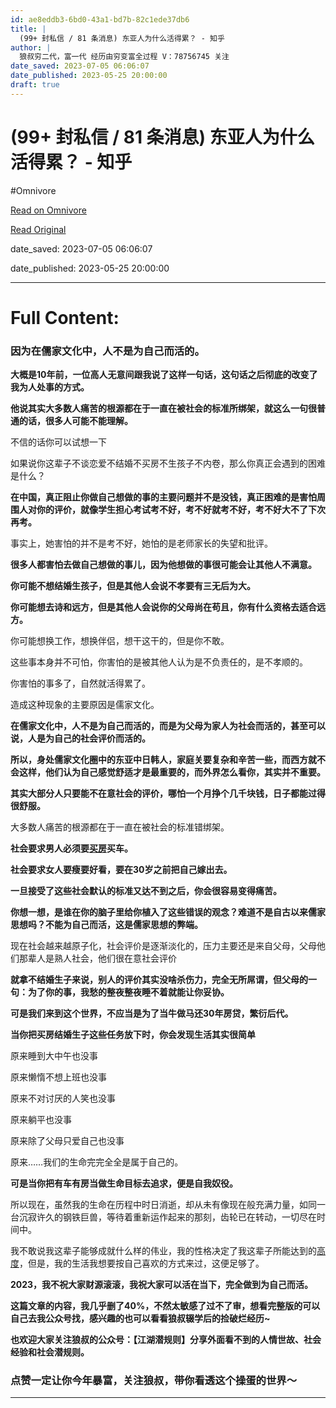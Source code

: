 ```yaml
---
id: ae8eddb3-6bd0-43a1-bd7b-82c1ede37db6
title: |
  (99+ 封私信 / 81 条消息) 东亚人为什么活得累？ - 知乎
author: |
  狼叔​穷二代，富一代 经历由穷变富全过程 V：78756745​ 关注
date_saved: 2023-07-05 06:06:07
date_published: 2023-05-25 20:00:00
draft: true
---
```


# (99+ 封私信 / 81 条消息) 东亚人为什么活得累？ - 知乎
#Omnivore

[Read on Omnivore](https://omnivore.app/me/99-81-18925842f19)

[Read Original](https://www.zhihu.com/question/30214063/answer/3044338466)

date_saved: 2023-07-05 06:06:07

date_published: 2023-05-25 20:00:00

--- 

# Full Content: 

### 因为在儒家文化中，人不是为自己而活的。

**大概是10年前，一位高人无意间跟我说了这样一句话，这句话之后彻底的改变了我为人处事的方式。**

**他说其实大多数人痛苦的根源都在于一直在被社会的标准所绑架，就这么一句很普通的话，很多人可能不能理解。**

不信的话你可以试想一下

如果说你这辈子不谈恋爱不结婚不买房不生孩子不内卷，那么你真正会遇到的困难是什么？

**在中国，真正阻止你做自己想做的事的主要问题并不是没钱，真正困难的是害怕周围人对你的评价，就像学生担心考试考不好，考不好就考不好，考不好大不了下次再考。**

事实上，她害怕的并不是考不好，她怕的是老师家长的失望和批评。

**很多人都害怕去做自己想做的事儿，因为他想做的事很可能会让其他人不满意。**

**你可能不想结婚生孩子，但是其他人会说不孝要有三无后为大。**

**你可能想去诗和远方，但是其他人会说你的父母尚在苟且，你有什么资格去适合远方。**

你可能想换工作，想换伴侣，想干这干的，但是你不敢。

这些事本身并不可怕，你害怕的是被其他人认为是不负责任的，是不孝顺的。

你害怕的事多了，自然就活得累了。

造成这种现象的主要原因是儒家文化。

**在儒家文化中，人不是为自己而活的，而是为父母为家人为社会而活的，甚至可以说，人是为自己的社会评价而活的。**

**所以，身处儒家文化圈中的东亚中日韩人，家庭关要复杂和辛苦一些，而西方就不会这样，他们认为自己感觉舒适才是最重要的，而外界怎么看你，其实并不重要。**

**其实大部分人只要能不在意社会的评价，哪怕一个月挣个几千块钱，日子都能过得很舒服。**

大多数人痛苦的根源都在于一直在被社会的标准错绑架。

**社会要求男人必须要[买房](https://www.zhihu.com/search?q=%E4%B9%B0%E6%88%BF&search%5Fsource=Entity&hybrid%5Fsearch%5Fsource=Entity&hybrid%5Fsearch%5Fextra=%7B%22sourceType%22%3A%22answer%22%2C%22sourceId%22%3A3044338466%7D)买车。**

**社会要求女人要瘦要好看，要在30岁之前把自己嫁出去。**

**一旦接受了这些社会默认的标准又达不到之后，你会很容易变得痛苦。**

**你想一想，是谁在你的脑子里给你植入了这些错误的观念？难道不是自古以来儒家思想吗？不能为自己而活，这是儒家思想的弊端。**

现在社会越来越原子化，社会评价是逐渐淡化的，压力主要还是来自父母，父母他们那辈人是熟人社会，他们很在意社会评价

**就拿不结婚生子来说，别人的评价其实没啥杀伤力，完全无所屌谓，但父母的一句：为了你的事，我愁的整夜整夜睡不着就能让你妥协。**

**可是我们来到这个世界，不应当是为了当牛做马还30年房贷，繁衍后代。**

**当你把买房结婚生子这些任务放下时，你会发现生活其实很简单**

原来睡到大中午也没事

原来懒惰不想上班也没事

原来不对讨厌的人笑也没事

原来躺平也没事

原来除了父母只爱自己也没事

原来……我们的生命完完全全是属于自己的。

**可是当你把有车有房当做生命目标去追求，便是自我奴役。**

所以现在，虽然我的生命在历程中时日消逝，却从未有像现在般充满力量，如同一台沉寂许久的钢铁巨兽，等待着重新运作起来的那刻，齿轮已在转动，一切尽在时间中。

我不敢说我这辈子能够成就什么样的伟业，我的性格决定了我这辈子所能达到的[高度](https://www.zhihu.com/search?q=%E9%AB%98%E5%BA%A6&search%5Fsource=Entity&hybrid%5Fsearch%5Fsource=Entity&hybrid%5Fsearch%5Fextra=%7B%22sourceType%22%3A%22answer%22%2C%22sourceId%22%3A2990112878%7D)，但是，我的生活我想要按自己喜欢的方式来过，这便足够了。

**2023，我不祝大家财源滚滚，我祝大家可以活在当下，完全做到为自己而活。**

**这篇文章的内容，我几乎删了40%，不然太敏感了过不了审，想看完整版的可以自己去我公众号找，感兴趣的也可以看看狼叔辍学后的捡破烂经历\~**

**也欢迎大家关注狼叔的公众号：【江湖潜规则】分享外面看不到的人情世故、社会经验和社会潜规则。**

### **点赞一定让你今年暴富，关注狼叔，带你看透这个操蛋的世界～**

---

